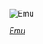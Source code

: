 
![Emu](https://upload.wikimedia.org/wikipedia/commons/thumb/9/9d/Emu_1_-_Tidbinbilla.jpg/600px-Emu_1_-_Tidbinbilla.jpg)

*[Emu](https://wikipedia.org/wiki/File:Emu_1_-_Tidbinbilla.jpg)*
